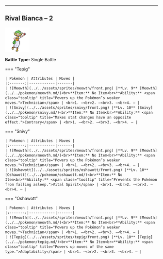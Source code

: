 ---

## Rival Bianca – 2

![Rival Bianca – 2](../../assets/important_trainers/bianca.png)

**Battle Type:** Single Battle

=== "Tepig"

    | Pokemon | Attributes | Moves |
    |:-------:|------------|-------|
    | ![Meowth](../../assets/sprites/meowth/front.png) |**Lv. 9** [Meowth](../../pokemon/meowth.md/)<br>**Item:** No Item<br>**Ability:** <span class="tooltip" title="Powers up the Pokémon’s weaker moves.">Technician</span> | <br>1. —<br>2. —<br>3. —<br>4. — |
    | ![Snivy](../../assets/sprites/snivy/front.png) |**Lv. 10** [Snivy](../../pokemon/snivy.md/)<br>**Item:** No Item<br>**Ability:** <span class="tooltip" title="Makes stat changes have an opposite effect.">Contrary</span> | <br>1. —<br>2. —<br>3. —<br>4. — |
    

=== "Snivy"

    | Pokemon | Attributes | Moves |
    |:-------:|------------|-------|
    | ![Meowth](../../assets/sprites/meowth/front.png) |**Lv. 9** [Meowth](../../pokemon/meowth.md/)<br>**Item:** No Item<br>**Ability:** <span class="tooltip" title="Powers up the Pokémon’s weaker moves.">Technician</span> | <br>1. —<br>2. —<br>3. —<br>4. — |
    | ![Oshawott](../../assets/sprites/oshawott/front.png) |**Lv. 10** [Oshawott](../../pokemon/oshawott.md/)<br>**Item:** No Item<br>**Ability:** <span class="tooltip" title="Prevents the Pokémon from falling asleep.">Vital Spirit</span> | <br>1. —<br>2. —<br>3. —<br>4. — |
    

=== "Oshawott"

    | Pokemon | Attributes | Moves |
    |:-------:|------------|-------|
    | ![Meowth](../../assets/sprites/meowth/front.png) |**Lv. 9** [Meowth](../../pokemon/meowth.md/)<br>**Item:** No Item<br>**Ability:** <span class="tooltip" title="Powers up the Pokémon’s weaker moves.">Technician</span> | <br>1. —<br>2. —<br>3. —<br>4. — |
    | ![Tepig](../../assets/sprites/tepig/front.png) |**Lv. 10** [Tepig](../../pokemon/tepig.md/)<br>**Item:** No Item<br>**Ability:** <span class="tooltip" title="Powers up moves of the same type.">Adaptability</span> | <br>1. —<br>2. —<br>3. —<br>4. — |
    

